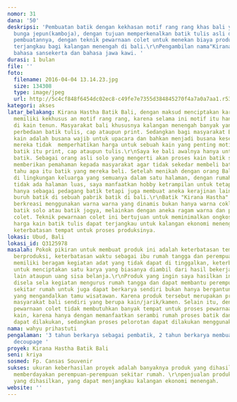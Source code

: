 ```yaml
---
nomor: 31
dana: '50'
deskripsi: 'Pembuatan batik dengan kekhasan motif rang rang khas bali yang dipadu
  bunga jepun(kamboja), dengan tujuan memperkenalkan batik tulis asli dengan cara
  pembuatannya, dengan teknik pewarnaan colet untuk menekan biaya produksi agar harga
  terjangkau bagi kalangan menengah di bali.\r\nPengambilan nama"Kirana Hastha" dari
  bahasa sansekerta dan bahasa jawa kawi. '
durasi: 1 bulan
file: ''
foto:
  filename: 2016-04-04 13.14.23.jpg
  size: 134308
  type: image/jpeg
  url: http://5c4cf848f6454dc02ec8-c49fe7e7355d384845270f4a7a0a7aa1.r53.cf2.rackcdn.com/b503a803-e3ec-46a5-9dfa-00632d02d67a/2016-04-04%2013.14.23.jpg
kategori: akses
latar_belakang: Kirana Hastha Batik Bali, dengan maksud menciptakan karya batik yang
  memiliki kekhusus an motif rang rang, karena selama ini motif itu hanya di gunakan
  di kain tenun. Masyarakat bali khususnya kalangan menengah banyak yang tidak paham
  perbedaan batik tulis, cap ataupun print. Sedangkan bagi masyarakat Bali sendiri
  kain adalah busana wajib untuk upacara dan bahkan menjadi busana keseharian, sehingga
  mereka tidak  memperhatikan harga untuk sebuah kain yang penting motif bagus entah
  batik itu print, cap ataupun tulis.\r\nSaya ke bali awalnya hanya untuk berdagang
  batik. Sebagai orang asli solo yang mengerti akan proses kain batik sangat ingin
  memberikan pemahaman kepada masyarakat agar tidak sekedar membeli batik tanpa mereka
  tahu apa itu batik yang mereka beli. Setelah menikah dengan orang Bali dan tinggal
  di lingkungan keluarga yang semuanya dalam satu halaman, dengan rumah  yang relatif
  tidak ada halaman luas, saya manfaatkan hobby ketrampilan untuk tetap berkarya bukan
  hanya sebagai pedagang batik tetapi juga membuat aneka kerajinan lainnya, juga sebagai
  buruh batik di sebuah pabrik batik di bali.\r\nBatik "Kirana Hastha" ini saya ingin
  berkreasi menggunakan warna warna yang dinamis bukan hanya warna coklat hitam khas
  batik solo atau batik jogya, melainkan dengan aneka ragam warna dan proses pewarnaan
  colet. Teknik pewarnaan colet ini bertujuan untuk meminimalkan ongkos produksi sehingga
  harga kain batik tulis dapat terjangkau untuk kalangan ekonomi menengah, juga karena
  keterbatasan tempat untuk proses produksinya.
lokasi: Ubud, Bali
lokasi_id: Q3125978
masalah: Pokok pikiran untuk membuat produk ini adalah keterbatasan tempat saya untuk
  berproduksi, keterbatasan waktu sebagai ibu rumah tangga dan perempuan bali yang
  memiliki beragam kegiatan adat yang tidak dapat di tinggalkan, keterbatasan dana
  untuk menciptakan satu karya yang biasanya diambil dari hasil bekerja di tempat
  lain ataupun uang sisa belanja.\r\nProduk yang ingin saya hasilkan ini, dapat dilakukan
  disela sela kegiatan mengurus rumah tangga dan dapat membantu perempuan perempuan
  sekitar rumah untuk juga dapat berkarya sendiri bukan hanya bergantung pada usaha-usaha
  yang mengandalkan tamu wisatawan. Karena produk tersebut merupakan produk kebutuhan
  masyarakat bali sendiri yang berupa kain/jarik/kamen. Selain itu, dengan teknik
  pewarnaan colet tidak membutuhkan banyak tempat untuk proses pewarnaan atau pelorotan
  kain, karena hanya dengan memanfaatkan serambi rumah proses batik dan pewarnaan
  dapat dilakukan, sedangkan proses pelorotan dapat dilakukan menggunakan kompor dapur.
nama: wahyu prihastuti
pengalaman: '3 tahun berkarya sebagai pembatik, 2 tahun berkarya membuat aneka kerajinan
  decoupage '
proyek: Kirana Hastha Batik Bali
seni: kriya
sosmed: Fp. Cansas Souvenir
sukses: ukuran keberhasilan proyek adalah banyaknya produk yang dihasilkan dengan
  memberdayakan perempuan-perempuan sekitar rumah. \r\npenjualan produk dari karya
  yang dihasilkan, yang dapat menjangkau kalangan ekonomi menengah.
website: ''
---
```

